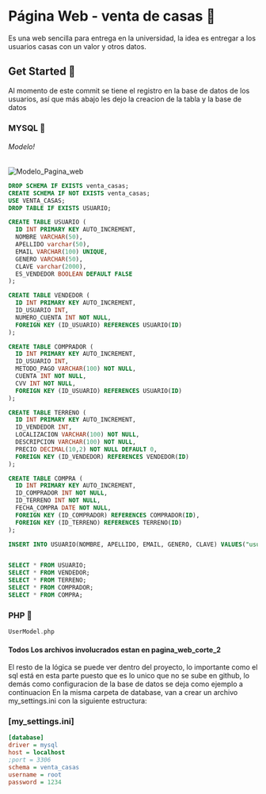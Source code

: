 
# Página Web - venta de casas 📝  
Es una web sencilla para entrega en la universidad, la idea es entregar a los usuarios casas con un valor y otros datos.

## Get Started 🚀  
Al momento de este commit se tiene el registro en la base de datos de los usuarios, así que más abajo les dejo la creacion de la tabla y la base de datos

### MYSQL 💼
###### Modelo!

![Modelo_Pagina_web](https://user-images.githubusercontent.com/49885608/233847581-57c34a19-ef49-48dc-bc31-0da32b080772.png)

~~~SQL  
DROP SCHEMA IF EXISTS venta_casas;
CREATE SCHEMA IF NOT EXISTS venta_casas;
USE VENTA_CASAS;
DROP TABLE IF EXISTS USUARIO;

CREATE TABLE USUARIO (
  ID INT PRIMARY KEY AUTO_INCREMENT,
  NOMBRE VARCHAR(50),
  APELLIDO varchar(50),
  EMAIL VARCHAR(100) UNIQUE,
  GENERO VARCHAR(50),
  CLAVE varchar(2000),
  ES_VENDEDOR BOOLEAN DEFAULT FALSE
);

CREATE TABLE VENDEDOR (
  ID INT PRIMARY KEY AUTO_INCREMENT,
  ID_USUARIO INT,
  NUMERO_CUENTA INT NOT NULL,
  FOREIGN KEY (ID_USUARIO) REFERENCES USUARIO(ID)
);

CREATE TABLE COMPRADOR (
  ID INT PRIMARY KEY AUTO_INCREMENT,
  ID_USUARIO INT,
  METODO_PAGO VARCHAR(100) NOT NULL,
  CUENTA INT NOT NULL,
  CVV INT NOT NULL,
  FOREIGN KEY (ID_USUARIO) REFERENCES USUARIO(ID)
);

CREATE TABLE TERRENO (
  ID INT PRIMARY KEY AUTO_INCREMENT,
  ID_VENDEDOR INT,
  LOCALIZACION VARCHAR(100) NOT NULL,
  DESCRIPCION VARCHAR(100) NOT NULL,
  PRECIO DECIMAL(10,2) NOT NULL DEFAULT 0,
  FOREIGN KEY (ID_VENDEDOR) REFERENCES VENDEDOR(ID)
);

CREATE TABLE COMPRA (
  ID INT PRIMARY KEY AUTO_INCREMENT,
  ID_COMPRADOR INT NOT NULL,
  ID_TERRENO INT NOT NULL,
  FECHA_COMPRA DATE NOT NULL,
  FOREIGN KEY (ID_COMPRADOR) REFERENCES COMPRADOR(ID),
  FOREIGN KEY (ID_TERRENO) REFERENCES TERRENO(ID)
);

INSERT INTO USUARIO(NOMBRE, APELLIDO, EMAIL, GENERO, CLAVE) VALUES("usuario", "prueba", "mail@mail.com", "masculino", "$2y$10$R4IJRK8ceXDV8xiZsa0gTeOr4TWfPDFlBsuL3mC/yKKQLqpphIgMa");


SELECT * FROM USUARIO;
SELECT * FROM VENDEDOR;
SELECT * FROM TERRENO;
SELECT * FROM COMPRADOR;
SELECT * FROM COMPRA;

~~~ 
### PHP 🐘
~~~PHP
UserModel.php
~~~

#### Todos Los archivos involucrados estan en pagina_web_corte_2
El resto de la lógica se puede ver dentro del proyecto, lo importante como el sql está en esta parte puesto que es lo unico que no se sube en github, lo demás como configuracion de la base de datos se deja como ejemplo a continuacion
En la misma carpeta de database, van a crear un archivo my_settings.ini con la siguiente estructura:
### [my_settings.ini]
~~~ini
[database]
driver = mysql
host = localhost
;port = 3306
schema = venta_casas
username = root
password = 1234
~~~
